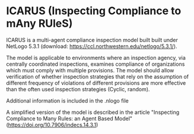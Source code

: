 # ICARUS (Inspecting Compliance to mAny RUleS)

ICARUS is a multi-agent compliance inspection model built built under NetLogo 5.3.1 (download: https://ccl.northwestern.edu/netlogo/5.3.1/). 

The model is applicable to environments where an inspection agency, via centrally coordinated inspections, examines compliance of organizations which must comply with multiple provisions. The model should allow verification of whether inspection strategies that rely on the assumption of different frequency of violations of different provisions are more effective than the often used inspection strategies (Cyclic, random).

Additional information is included in the .nlogo file

A simplified version of the model is described in the article "Inspecting Compliance to Many Rules: an Agent Based Model" (https://doi.org/10.7906/indecs.14.3.1)
